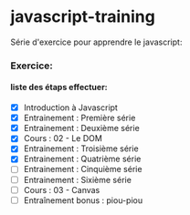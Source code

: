 # javascript-training

Série d'exercice pour apprendre le javascript:

### Exercice:

#### liste des étaps effectuer:

- [x] Introduction à Javascript
- [x] Entrainement : Première série
- [x] Entrainement : Deuxième série
- [x] Cours : 02 - Le DOM
- [x] Entrainement : Troisième série
- [x] Entrainement : Quatrième série
- [ ] Entrainement : Cinquième série
- [ ] Entrainement : Sixième série
- [ ] Cours : 03 - Canvas
- [ ] Entraînement bonus : piou-piou
